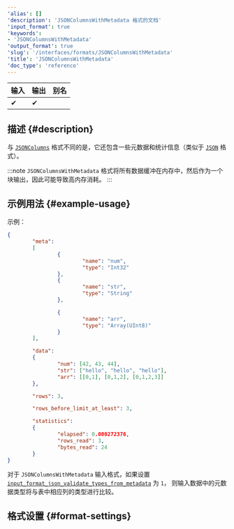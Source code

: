 ```yaml
---
'alias': []
'description': 'JSONColumnsWithMetadata 格式的文档'
'input_format': true
'keywords':
- 'JSONColumnsWithMetadata'
'output_format': true
'slug': '/interfaces/formats/JSONColumnsWithMetadata'
'title': 'JSONColumnsWithMetadata'
'doc_type': 'reference'
---
```


| 输入  | 输出   | 别名  |
|-------|--------|-------|
| ✔     | ✔      |       |

## 描述 {#description}

与 [`JSONColumns`](./JSONColumns.md) 格式不同的是，它还包含一些元数据和统计信息（类似于 [`JSON`](./JSON.md) 格式）。

:::note
`JSONColumnsWithMetadata` 格式将所有数据缓冲在内存中，然后作为一个块输出，因此可能导致高内存消耗。
:::

## 示例用法 {#example-usage}

示例：

```json
{
        "meta":
        [
                {
                        "name": "num",
                        "type": "Int32"
                },
                {
                        "name": "str",
                        "type": "String"
                },

                {
                        "name": "arr",
                        "type": "Array(UInt8)"
                }
        ],

        "data":
        {
                "num": [42, 43, 44],
                "str": ["hello", "hello", "hello"],
                "arr": [[0,1], [0,1,2], [0,1,2,3]]
        },

        "rows": 3,

        "rows_before_limit_at_least": 3,

        "statistics":
        {
                "elapsed": 0.000272376,
                "rows_read": 3,
                "bytes_read": 24
        }
}
```

对于 `JSONColumnsWithMetadata` 输入格式，如果设置 [`input_format_json_validate_types_from_metadata`](/operations/settings/settings-formats.md/#input_format_json_validate_types_from_metadata) 为 `1`，
则输入数据中的元数据类型将与表中相应列的类型进行比较。

## 格式设置 {#format-settings}
